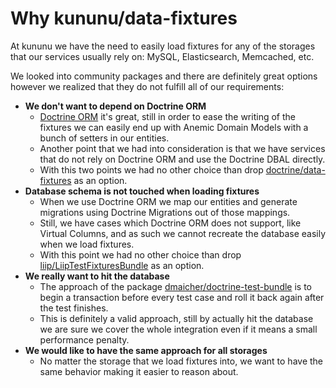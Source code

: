 # Why kununu/data-fixtures

At kununu we have the need to easily load fixtures for any of the storages that our services usually rely on: MySQL, Elasticsearch, Memcached, etc.

We looked into community packages and there are definitely great options however we realized that they do not fulfill all of our requirements:

- **We don't want to depend on Doctrine ORM**
  - [Doctrine ORM](https://www.doctrine-project.org/projects/orm.html) it's great, still in order to ease the writing of the fixtures we can easily end up with Anemic Domain Models with a bunch of setters in our entities.
  - Another point that we had into consideration is that we have services that do not rely on Doctrine ORM and use the Doctrine DBAL directly.
  - With this two points we had no other choice than drop [doctrine/data-fixtures](https://github.com/doctrine/data-fixtures) as an option.
- **Database schema is not touched when loading fixtures**
  - When we use Doctrine ORM we map our entities and generate migrations using Doctrine Migrations out of those mappings.
  - Still, we have cases which Doctrine ORM does not support, like Virtual Columns, and as such we cannot recreate the database easily when we load fixtures.
  - With this point we had no other choice than drop [liip/LiipTestFixturesBundle](https://github.com/liip/LiipTestFixturesBundle) as an option.
- **We really want to hit the database**
  - The approach of the package [dmaicher/doctrine-test-bundle](https://github.com/dmaicher/doctrine-test-bundle) is to begin a transaction before every test case and roll it back again after the test finishes.
  - This is definitely a valid approach, still by actually hit the database we are sure we cover the whole integration even if it means a small performance penalty.
- **We would like to have the same approach for all storages**
  - No matter the storage that we load fixtures into, we want to have the same behavior making it easier to reason about.
